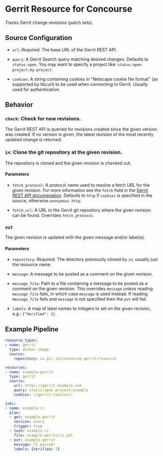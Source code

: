 # Gerrit Resource for Concourse

Tracks Gerrit change revisions (patch sets).

## Source Configuration

* `url`: *Required.* The base URL of the Gerrit REST API.

* `query`: A Gerrit Search query matching desired changes. Defaults to
  `status:open`. You may want to specify a project like:
  `status:open project:my-project`.

* `cookies`: A string containing cookies in "Netscape cookie file format" (as
  supported by libcurl) to be used when connecting to Gerrit. Usually used for
  authentication.

## Behavior

### `check`: Check for new revisions.

The Gerrit REST API is queried for revisions created since the given version
was created. If no version is given, the latest revision of the most recently
updated change is returned.

### `in`: Clone the git repository at the given revision.

The repository is cloned and the given revision is checked out.

#### Parameters

* `fetch_protocol`: A protocol name used to resolve a fetch URL for the given
  revision. For more information see the `fetch` field in the
  [Gerrit REST API documenation](https://gerrit-review.googlesource.com/Documentation/rest-api-changes.html#revision-info).
  Defaults to `http` if `cookies` is specified in the source, otherwise
  `anonymous http`.

* `fetch_url`: A URL to the Gerrit git repository where the given revision can
  be found. Overrides `fetch_protocol`.

### `out`

The given revision is updated with the given message and/or label(s).

#### Parameters

* `repository`: *Required.* The directory previously cloned by `in`; usually
  just the resource name.

* `message`: A message to be posted as a comment on the given revision.

* `message_file`: Path to a file containing a message to be posted as a comment
  on the given revision. This overrides `message` *unless* reading
  `message_file` fails, in which case `message` is used instead. If reading
  `message_file` fails and `message` is not specified then the `put` will fail.

* `labels`: A map of label names to integers to set on the given revision, e.g.:
  `{"Verified": 1}`.

## Example Pipeline

``` yaml
resource_types:
- name: gerrit
  type: docker-image
  source:
    repository: us.gcr.io/concourse-gerrit/resource

resources:
- name: example-gerrit
  type: gerrit
  source:
    url: https://gerrit.example.com
    query: status:open project:example
    cookies: ((gerrit-cookies))

jobs:
- name: example-ci
  plan:
  - get: example-gerrit
    version: every
    trigger: true
  - task: example-ci
    file: example-gerrit/ci.yml
  - put: example-gerrit
    message: CI passed!
    labels: {Verified: 1}
```
